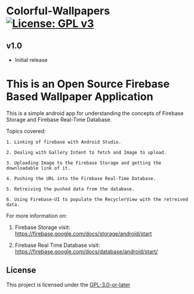 
# Colorful-Wallpapers [![License: GPL v3](https://img.shields.io/badge/License-GPLv3-blue.svg)](https://www.gnu.org/licenses/gpl-3.0)

## v1.0
- Initial release

# This is an Open Source Firebase Based Wallpaper Application

This is a simple android app  for understanding the concepts of Firebase Storage and Firebase Real-Time Database.

Topics covered:

    1. Linking of firebase with Android Studio.

    2. Dealing with Gallery Intent to fetch and Image to upload.
    
    3. Uploading Image to the Firebase Storage and getting the downloadable link of it.
    
    4. Pushing the URL into the Firebase Real-Time Database.
    
    5. Retreiving the pushed data from the database.
    
    6. Using Firebase-UI to populate the RecyclerView with the retreived data.


For more information on: 

   1. Firebase Storage visit: https://firebase.google.com/docs/storage/android/start
    
   2. Firebase Real Time Database visit: https://firebase.google.com/docs/database/android/start/

## License
This project is licensed under the [GPL-3.0-or-later](https://www.gnu.org/licenses/gpl-3.0.html)
